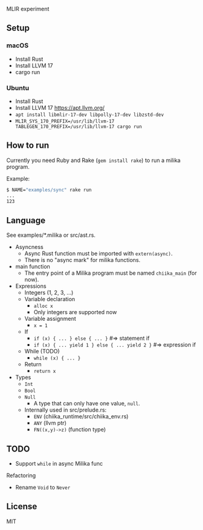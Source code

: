 MLIR experiment

## Setup

### macOS

- Install Rust
- Install LLVM 17
- cargo run

### Ubuntu

- Install Rust
- Install LLVM 17 https://apt.llvm.org/
- `apt install libmlir-17-dev libpolly-17-dev libzstd-dev`
- `MLIR_SYS_170_PREFIX=/usr/lib/llvm-17 TABLEGEN_170_PREFIX=/usr/lib/llvm-17 cargo run`

## How to run

Currently you need Ruby and Rake (`gem install rake`) to run a milika program.

Example:

```sh
$ NAME="examples/sync" rake run
...
123
```

## Language

See examples/\*.milika or src/ast.rs.

- Asyncness
  - Async Rust function must be imported with `extern(async)`.
  - There is no "async mark" for milika functions. 
- main function
  - The entry point of a Milika program must be named `chiika_main` (for now).
- Expressions
  - Integers (1, 2, 3, ...)
  - Variable declaration
    - `alloc x`
    - Only integers are supported now
  - Variable assignment
    - `x = 1`
  - If
    - `if (x) { ... } else { ... }` #=> statement if
    - `if (x) { ... yield 1 } else { ... yield 2 }` #=> expression if
  - While (TODO)
    - `while (x) { ... }`
  - Return
    - `return x`
- Types
  - `Int`
  - `Bool`
  - `Null`
    - A type that can only have one value, `null`.
  - Internally used in src/prelude.rs:
    - `ENV` (chiika_runtime/src/chiika_env.rs)
    - `ANY` (llvm ptr)
    - `FN((x,y)->z)` (function type)

## TODO

- Support `while` in async Milika func

Refactoring

- Rename `Void` to `Never`

## License

MIT
